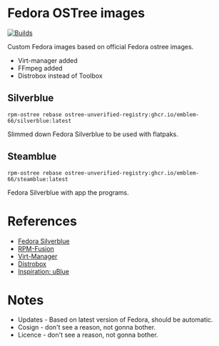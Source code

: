 # Fedora OSTree images
[![Builds](https://github.com/Emblem-66/fedora-ostree/actions/workflows/build.yml/badge.svg)](https://github.com/Emblem-66/fedora-ostree/actions/workflows/build.yml)

Custom Fedora images based on official Fedora ostree images. 
- Virt-manager added
- FFmpeg added
- Distrobox instead of Toolbox

## Silverblue 
``` shell
rpm-ostree rebase ostree-unverified-registry:ghcr.io/emblem-66/silverblue:latest
```
Slimmed down Fedora Silverblue to be used with flatpaks.

## Steamblue
``` shell
rpm-ostree rebase ostree-unverified-registry:ghcr.io/emblem-66/steamblue:latest
```
Fedora Silverblue with app the programs.

# References
- [Fedora Silverblue](https://fedoraproject.org/silverblue)
- [RPM-Fusion](https://rpmfusion.org/Howto/OSTree)
- [Virt-Manager](https://virt-manager.org)
- [Distrobox](https://github.com/89luca89/distrobox)
- [Inspiration: uBlue](https://github.com/ublue-os)
# Notes
- Updates - Based on latest version of Fedora, should be automatic.
- Cosign - don't see a reason, not gonna bother.
- Licence - don't see a reason, not gonna bother.
